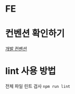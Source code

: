 # FE

# 컨벤션 확인하기

[개발 컨벤션](https://github.com/FastCampus-MoReturn/Final-Project-FE/wiki/Github-flow-Development-conventions)

# lint 사용 방법

전체 파일 린트 검사 `npm run lint`
